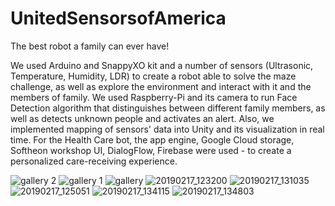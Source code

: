 # UnitedSensorsofAmerica
The best robot a family can ever have!

We used Arduino and SnappyXO kit and a number of sensors (Ultrasonic, Temperature, Humidity, LDR) to create a robot able to solve the maze challenge, as well as explore the environment and interact with it and the members of family. We used Raspberry-Pi and its camera to run Face Detection algorithm that distinguishes between different family members, as well as detects unknown people and activates an alert. Also, we implemented mapping of sensors' data into Unity and its visualization in real time. For the Health Care bot, the app engine, Google Cloud storage, Softheon workshop UI, DialogFlow, Firebase were used - to create a personalized care-receiving experience.


![gallery 2](https://user-images.githubusercontent.com/15716059/52971844-f58fff80-3386-11e9-9f00-7316e1a15fb4.jpg)
![gallery 1](https://user-images.githubusercontent.com/15716059/52971845-f6289600-3386-11e9-91f2-c90d69606fda.jpg)
![gallery](https://user-images.githubusercontent.com/15716059/52971846-f6289600-3386-11e9-8fef-c22a95a5439a.jpg)
![20190217_123200](https://user-images.githubusercontent.com/15716059/52971847-f6289600-3386-11e9-9dcc-19822b49b444.jpg)
![20190217_131035](https://user-images.githubusercontent.com/15716059/52971848-f6289600-3386-11e9-83b3-5c8f99cf0eeb.jpg)
![20190217_125051](https://user-images.githubusercontent.com/15716059/52971849-f6289600-3386-11e9-9bd7-bbd8f45afbc5.jpg)
![20190217_134115](https://user-images.githubusercontent.com/15716059/52971850-f6289600-3386-11e9-91f5-50cf1d3d13fc.jpg)
![20190217_134803](https://user-images.githubusercontent.com/15716059/52971851-f6289600-3386-11e9-8938-579f9e4233ec.jpg)
